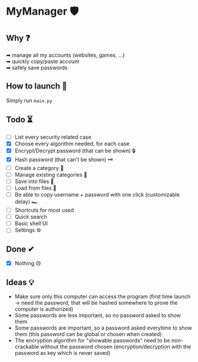 # MyManager 🛡

## Why ❓
➡ manage all my accounts (websites, games, ...)  
➡ quickly copy/paste account  
➡ safely save passwords  

## How to launch 🚀
Simply run `main.py`

## Todo ⏳
- [ ] List every security related case
- [x] Choose every algorithm needed, for each case
- [x] Encrypt/Decrypt password (that can be shown) 🔒
- [x] Hash password (that can't be shown) 🗝️
- [ ] Create a category 📓
- [ ] Manage existing categories 📝
- [ ] Save into files 💾
- [ ] Load from files 🔄
- [ ] Be able to copy username + password with one click (customizable delay) 🏎
- [ ] Shortcuts for most used
- [ ] Quick search
- [ ] Basic shell UI
- [ ] Settings ⚙

## Done ✔
- [x] Nothing 😢

## Ideas 💡
- Make sure only this computer can access the program (first time launch -> need the password, that will be hashed somewhere to prove the computer is authorized)
- Some passwords are less important, so no password asked to show them
- Some passwords are important, so a password asked everytime to show them (this password can be global or chosen when created)
- The encryption algorithm for "showable passwords" need to be non-crackable without the password chosen (encryption/decryption with the password as key which is never saved)